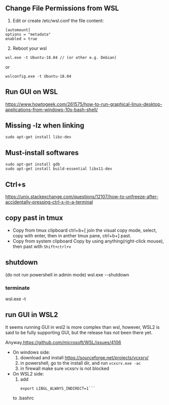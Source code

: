## Change File Permissions from WSL
1. Edit or create /etc/wsl.conf
the file content:
```
[automount]
options = "metadata"
enabled = true
```

2. Reboot your wsl
```
wsl.exe -t Ubuntu-18.04 // (or other e.g. Debian)
```
or 
```
wslconfig.exe -t Ubuntu-18.04
```

## Run GUI on WSL
https://www.howtogeek.com/261575/how-to-run-graphical-linux-desktop-applications-from-windows-10s-bash-shell/

## Missing -lz when linking
```
sudo apt-get install libz-dev
```

## Must-install softwares
```
sudo apt-get install gdb
sudo apt-get install build-essential libx11-dev
```

## Ctrl+s
https://unix.stackexchange.com/questions/12107/how-to-unfreeze-after-accidentally-pressing-ctrl-s-in-a-terminal

## copy past in tmux 
- Copy from tmux clipboard
ctrl+b+[ join the visual copy mode, select, copy with enter, then in anther tmux pane, ctrl+b+] past.
- Copy from system clipboard
Copy by using anything(right-click mouse), then past with `Shift+ctrl+v`

## shutdown
(do not run powershell in admin mode)
wsl.exe --shutdown
### terminate
wsl.exe -t <DistroName>


## run GUI in WSL2
It seems running GUI in wsl2 is more complex than wsl,
however, WSL2 is said to be fully supporting GUI, but the release has not been there yet.

Anyway,https://github.com/microsoft/WSL/issues/4106
-  On windows side:
	1. download and install https://sourceforge.net/projects/vcxsrv/
	2. in powershell, go to the install dir, and run `vcxsrv.exe -ac`
	3. in firewall make sure vcxsrv is not blocked
- On WSL2 side:
	1. add
		```export DISPLAY=$(cat /etc/resolv.conf | grep nameserver | awk '{print $2}'):0
		export LIBGL_ALWAYS_INDIRECT=1``` 
	to .bashrc
